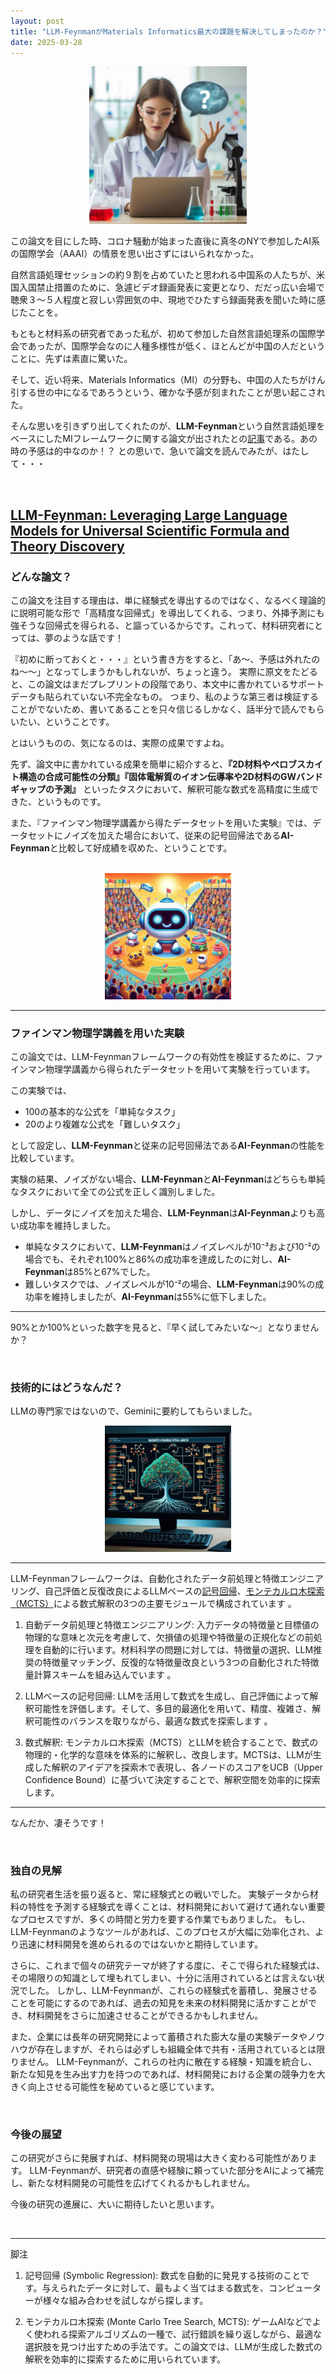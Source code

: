 ```yaml
---
layout: post
title: "LLM-FeynmanがMaterials Informatics最大の課題を解決してしまったのか？"
date: 2025-03-28
---
```


<div align="center">
<img src="/assets/img/20250328_LLM-Feynman/asking_LLM.png" width="50%" alt="LLM-asking">
</div>

この論文を目にした時、コロナ騒動が始まった直後に真冬のNYで参加したAI系の国際学会（AAAI）の情景を思い出さずにはいられなかった。

自然言語処理セッションの約９割を占めていたと思われる中国系の人たちが、米国入国禁止措置のために、急遽ビデオ録画発表に変更となり、だだっ広い会場で聴衆３～５人程度と寂しい雰囲気の中、現地でひたすら録画発表を聞いた時に感じたことを。

もともと材料系の研究者であった私が、初めて参加した自然言語処理系の国際学会であったが、国際学会なのに人種多様性が低く、ほとんどが中国の人だということに、先ずは素直に驚いた。

そして、近い将来、Materials Informatics（MI）の分野も、中国の人たちがけん引する世の中になるであろうという、確かな予感が刻まれたことが思い起こされた。

そんな思いを引きずり出してくれたのが、**LLM-Feynman**という自然言語処理をベースにしたMIフレームワークに関する論文が出されたとの[記事](https://ledge.ai/articles/ai_discovers_physics_formulas_llm_feynman)である。あの時の予感は的中なのか！？ との思いで、急いで論文を読んでみたが、はたして・・・

<br>

## [LLM-Feynman: Leveraging Large Language Models for Universal Scientific Formula and Theory Discovery](https://arxiv.org/abs/2503.06512)

### どんな論文？

この論文を注目する理由は、単に経験式を導出するのではなく、なるべく理論的に説明可能な形で「高精度な回帰式」を導出してくれる、つまり、外挿予測にも強そうな回帰式を得られる、と謳っているからです。これって、材料研究者にとっては、夢のような話です！

『初めに断っておくと・・・』という書き方をすると、「あ～、予感は外れたのね～～」となってしまうかもしれないが、ちょっと違う。
実際に原文をたどると、この論文はまだプレプリントの段階であり、本文中に書かれているサポートデータも貼られていない不完全なもの。
つまり、私のような第三者は検証することがでないため、書いてあることを只々信じるしかなく、話半分で読んでもらいたい、ということです。

とはいうものの、気になるのは、実際の成果ですよね。

先ず、論文中に書かれている成果を簡単に紹介すると、**『2D材料やペロブスカイト構造の合成可能性の分類』『固体電解質のイオン伝導率や2D材料のGWバンドギャップの予測』** といったタスクにおいて、解釈可能な数式を高精度に生成できた、というものです。

また、『ファインマン物理学講義から得たデータセットを用いた実験』では、データセットにノイズを加えた場合において、従来の記号回帰法である**AI-Feynman**と比較して好成績を収めた、ということです。

<br>

<div align="center">
<img src="/assets/img/20250328_LLM-Feynman/LLM_vs_AI.png" width="40%" alt="LLM-asking">
</div>

---

### ファインマン物理学講義を用いた実験

この論文では、LLM-Feynmanフレームワークの有効性を検証するために、ファインマン物理学講義から得られたデータセットを用いて実験を行っています。

この実験では、

* 100の基本的な公式を「単純なタスク」
* 20のより複雑な公式を「難しいタスク」

として設定し、**LLM-Feynman**と従来の記号回帰法である**AI-Feynman**の性能を比較しています。

実験の結果、ノイズがない場合、**LLM-Feynman**と**AI-Feynman**はどちらも単純なタスクにおいて全ての公式を正しく識別しました。

しかし、データにノイズを加えた場合、**LLM-Feynman**は**AI-Feynman**よりも高い成功率を維持しました。

* 単純なタスクにおいて、**LLM-Feynman**はノイズレベルが10⁻³および10⁻²の場合でも、それぞれ100%と86%の成功率を達成したのに対し、**AI-Feynman**は85%と67%でした。
* 難しいタスクでは、ノイズレベルが10⁻²の場合、**LLM-Feynman**は90%の成功率を維持しましたが、**AI-Feynman**は55%に低下しました。

---

90%とか100%といった数字を見ると、『早く試してみたいな～』となりませんか？

<br>

### 技術的にはどうなんだ？

LLMの専門家ではないので、Geminiに要約してもらいました。

<div align="center">
<img src="/assets/img/20250328_LLM-Feynman/Monte_Carlo_tree.png" width="40%" alt="LLM-asking">
</div>

----

LLM-Feynmanフレームワークは、自動化されたデータ前処理と特徴エンジニアリング、自己評価と反復改良によるLLMベースの[記号回帰](#記号回帰)、[モンテカルロ木探索（MCTS）](#MCTS)による数式解釈の3つの主要モジュールで構成されています 。  

1. 自動データ前処理と特徴エンジニアリング: 入力データの特徴量と目標値の物理的な意味と次元を考慮して、欠損値の処理や特徴量の正規化などの前処理を自動的に行います。材料科学の問題に対しては、特徴量の選択、LLM推奨の特徴量マッチング、反復的な特徴量改良という3つの自動化された特徴量計算スキームを組み込んでいます 。  

2. LLMベースの記号回帰: LLMを活用して数式を生成し、自己評価によって解釈可能性を評価します。そして、多目的最適化を用いて、精度、複雑さ、解釈可能性のバランスを取りながら、最適な数式を探索します 。  

3. 数式解釈: モンテカルロ木探索（MCTS）とLLMを統合することで、数式の物理的・化学的な意味を体系的に解釈し、改良します。MCTSは、LLMが生成した解釈のアイデアを探索木で表現し、各ノードのスコアをUCB（Upper Confidence Bound）に基づいて決定することで、解釈空間を効率的に探索します。

----

なんだか、凄そうです！

<br>

### 独自の見解

私の研究者生活を振り返ると、常に経験式との戦いでした。
実験データから材料の特性を予測する経験式を導くことは、材料開発において避けて通れない重要なプロセスですが、多くの時間と労力を要する作業でもありました。
もし、LLM-Feynmanのようなツールがあれば、このプロセスが大幅に効率化され、より迅速に材料開発を進められるのではないかと期待しています。

さらに、これまで個々の研究テーマが終了する度に、そこで得られた経験式は、その場限りの知識として埋もれてしまい、十分に活用されているとは言えない状況でした。
しかし、LLM-Feynmanが、これらの経験式を蓄積し、発展させることを可能にするのであれば、過去の知見を未来の材料開発に活かすことができ、材料開発をさらに加速させることができるかもしれません。

また、企業には長年の研究開発によって蓄積された膨大な量の実験データやノウハウが存在しますが、それらは必ずしも組織全体で共有・活用されているとは限りません。
LLM-Feynmanが、これらの社内に散在する経験・知識を統合し、新たな知見を生み出す力を持つのであれば、材料開発における企業の競争力を大きく向上させる可能性を秘めていると感じています。

<br>

### 今後の展望

この研究がさらに発展すれば、材料開発の現場は大きく変わる可能性があります。
LLM-Feynmanが、研究者の直感や経験に頼っていた部分をAIによって補完し、新たな材料開発の可能性を広げてくれるかもしれません。

今後の研究の進展に、大いに期待したいと思います。

<br>

----
脚注

1. 記号回帰 (Symbolic Regression)<a id="記号回帰"></a>: 数式を自動的に発見する技術のことです。与えられたデータに対して、最もよく当てはまる数式を、コンピューターが様々な組み合わせを試しながら探します。


2. モンテカルロ木探索 (Monte Carlo Tree Search, MCTS)<a id="MCTS"></a>: ゲームAIなどでよく使われる探索アルゴリズムの一種で、試行錯誤を繰り返しながら、最適な選択肢を見つけ出すための手法です。この論文では、LLMが生成した数式の解釈を効率的に探索するために用いられています。
